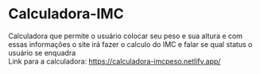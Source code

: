# Calculadora-IMC
Calculadora que permite o usuário colocar seu peso e sua altura e com essas informações o site irá fazer o calculo do IMC e falar se qual status o usuário se enquadra
<br>
Link para a calculadora: https://calculadora-imcpeso.netlify.app/
